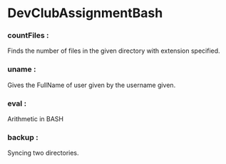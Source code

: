 # DevClubAssignmentBash
### countFiles :<br>
Finds the number of files in the given directory with extension specified. 
### uname : <br>
Gives the FullName of user given by the username given.
### eval :<br>
Arithmetic in BASH
### backup :<br>
Syncing two directories.

